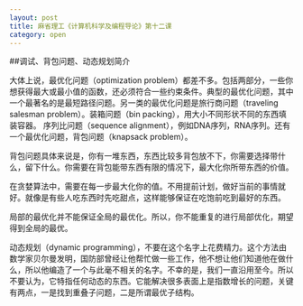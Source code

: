 ```yaml
---
layout: post
title: 麻省理工《计算机科学及编程导论》第十二课
category: open
---
```

##调试、背包问题、动态规划简介

大体上说，最优化问题（optimization problem）都差不多。包括两部分，一些你想获得最大或最小值的函数，还必须符合一些约束条件。典型的最优化问题，其中一个最著名的是最短路径问题。另一类的最优化问题是旅行商问题（traveling salesman problem）。装箱问题（bin packing），用大小不同形状不同的东西填装容器。 序列比问题（sequence alignment），例如DNA序列，RNA序列。还有一个最优化问题，背包问题（knapsack problem）。

背包问题具体来说是，你有一堆东西，东西比较多背包放不下，你需要选择带什么，留下什么。你需要在背包能带东西有限的情况下，最大化你所带东西的价值。

在贪婪算法中，需要在每一步最大化你的值。不用提前计划，做好当前的事情就好。就像是有些人吃东西时先吃甜点，这样能够保证在吃饱前吃到最好的东西。

局部的最优化并不能保证全局的最优化。所以，你不能重复的进行局部优化，期望得到全局的最优。

动态规划（dynamic programming），不要在这个名字上花费精力。这个方法由数学家贝尔曼发明，国防部曾经让他帮忙做一些工作，他不想让他们知道他在做什么，所以他编造了一个与此毫不相关的名字。不幸的是，我们一直沿用至今。所以不要认为，它特指任何动态的东西。它能解决很多表面上是指数增长的问题，关键有两点，一是找到重叠子问题，二是所谓最优子结构。
